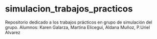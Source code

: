 # simulacion_trabajos_practicos
Repositorio dedicado a los trabajos prácticos en grupo de simulación del grupo. Alumnos: Karen Galarza, Martina Elicegui, Aldana Muñoz, P.Uriel Alvarez
